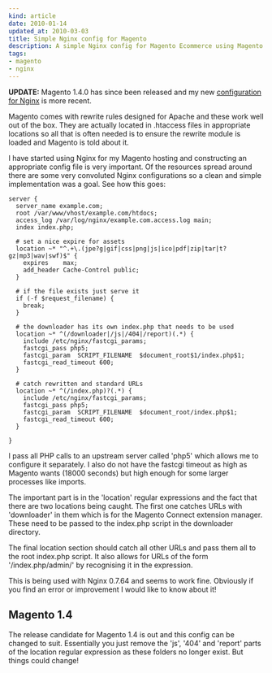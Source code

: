 ```yaml
---
kind: article
date: 2010-01-14
updated_at: 2010-03-03
title: Simple Nginx config for Magento
description: A simple Nginx config for Magento Ecommerce using Magento 1.3
tags:
- magento
- nginx
---
```


**UPDATE:** Magento 1.4.0 has since been released and my new [configuration for
Nginx](/articles/magento-1-4-nginx-config/) is more recent.

Magento comes with rewrite rules designed for Apache and these work well out of
the box. They are actually located in .htaccess files in appropriate locations
so all that is often needed is to ensure the rewrite module is loaded and
Magento is told about it.

I have started using Nginx for my Magento hosting and constructing an
appropriate config file is very important. Of the resources spread around there
are some very convoluted Nginx configurations so a clean and simple
implementation was a goal. See how this goes:

    server {
      server_name example.com;
      root /var/www/vhost/example.com/htdocs;
      access_log /var/log/nginx/example.com.access.log main;
      index index.php;

      # set a nice expire for assets
      location ~* "^.+\.(jpe?g|gif|css|png|js|ico|pdf|zip|tar|t?gz|mp3|wav|swf)$" {
        expires    max;
        add_header Cache-Control public;
      }

      # if the file exists just serve it
      if (-f $request_filename) {
        break;
      }

      # the downloader has its own index.php that needs to be used
      location ~* ^(/downloader|/js|/404|/report)(.*) {
        include /etc/nginx/fastcgi_params;
        fastcgi_pass php5;
        fastcgi_param  SCRIPT_FILENAME  $document_root$1/index.php$1;
        fastcgi_read_timeout 600;
      }

      # catch rewritten and standard URLs
      location ~* ^(/index.php)?(.*) {
        include /etc/nginx/fastcgi_params;
        fastcgi_pass php5;
        fastcgi_param  SCRIPT_FILENAME  $document_root/index.php$1;
        fastcgi_read_timeout 600;
      }

    }

I pass all PHP calls to an upstream server called 'php5' which allows me to
configure it separately. I also do not have the fastcgi timeout as high as
Magento wants (18000 seconds) but high enough for some larger processes like
imports.

The important part is in the 'location' regular expressions and the fact that
there are two locations being caught. The first one catches URLs with
'downloader' in them which is for the Magento Connect extension manager. These
need to be passed to the index.php script in the downloader directory.

The final location section should catch all other URLs and pass them all to the
root index.php script. It also allows for URLs of the form '/index.php/admin/'
by recognising it in the expression.

This is being used with Nginx 0.7.64 and seems to work fine. Obviously if you
find an error or improvement I would like to know about it!

## Magento 1.4

The release candidate for Magento 1.4 is out and this config can be changed to
suit. Essentially you just remove the 'js', '404' and 'report' parts of the
location regular expression as these folders no longer exist. But things could
change!

